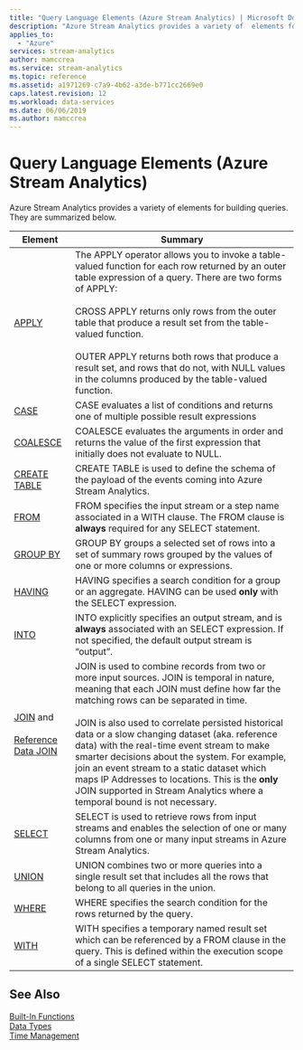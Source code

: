 ```yaml
---
title: "Query Language Elements (Azure Stream Analytics) | Microsoft Docs"
description: "Azure Stream Analytics provides a variety of  elements for building queries. They are summarized below."
applies_to: 
  - "Azure"
services: stream-analytics
author: mamccrea
ms.service: stream-analytics
ms.topic: reference
ms.assetid: a1971269-c7a9-4b62-a3de-b771cc2669e0
caps.latest.revision: 12
ms.workload: data-services
ms.date: 06/06/2019
ms.author: mamccrea
---
```

# Query Language Elements (Azure Stream Analytics)

Azure Stream Analytics provides a variety of  elements for building queries. They are summarized below.  
  
|Element|Summary|  
|-------------|-------------|  
|[APPLY](apply-azure-stream-analytics.md)|The APPLY operator allows you to invoke a table-valued function for each row returned by an outer table expression of a query. There are two forms of APPLY:<br /><br /> CROSS APPLY returns only rows from the outer table that produce a result set from the table-valued function.<br /><br /> OUTER APPLY returns both rows that produce a result set, and rows that do not, with NULL values in the columns produced by the table-valued function.|  
|[CASE](case-azure-stream-analytics.md)|CASE evaluates a list of conditions and returns one of multiple possible result expressions|
|[COALESCE](coalesce-azure-stream-analytics.md)|COALESCE evaluates the arguments in order and returns the value of the first expression that initially does not evaluate to NULL.|
|[CREATE TABLE](create-table-stream-analytics.md)|CREATE TABLE is used to define the schema of the payload of the events coming into Azure Stream Analytics.|  
|[FROM](from-azure-stream-analytics.md)|FROM specifies the input stream or a step name associated in a WITH clause. The FROM clause is **always** required for any SELECT statement.|  
|[GROUP BY](group-by-azure-stream-analytics.md)|GROUP BY groups a selected set of rows into a set of summary rows grouped by the values of one or more columns or expressions.|  
|[HAVING](having-azure-stream-analytics.md)|HAVING specifies a search condition for a group or an aggregate. HAVING can be used **only** with the SELECT expression.|  
|[INTO](into-azure-stream-analytics.md)|INTO explicitly specifies an output stream, and is **always** associated with an SELECT expression.  If not specified, the default output stream is “output”.|  
|[JOIN](join-azure-stream-analytics.md) and<br /><br /> [Reference Data JOIN](reference-data-join-azure-stream-analytics.md)|JOIN is used to combine records from two or more input sources.  JOIN is temporal in nature, meaning that each JOIN must define how far the matching rows can be separated in time.<br /><br /> JOIN is also used to   correlate persisted historical data or a slow changing dataset (aka. reference data) with the real-time event stream to make smarter decisions about the system. For example, join an event stream to a static dataset which maps IP Addresses to locations. This is the **only** JOIN supported in Stream Analytics where a temporal bound is not necessary.|  
|[SELECT](select-azure-stream-analytics.md)|SELECT is used to retrieve rows from input streams and enables the selection of one or many columns from one or many input streams in Azure Stream Analytics.|  
|[UNION](union-azure-stream-analytics.md)|UNION combines two or more queries into a single result set that includes all the rows that belong to all queries in the union.|  
|[WHERE](where-azure-stream-analytics.md)|WHERE specifies the search condition for the rows returned by the query.|  
|[WITH](with-azure-stream-analytics.md)|WITH specifies a temporary named result set which can be referenced by a FROM clause in the query. This is defined within the execution scope of a single SELECT statement.|  
  
## See Also  
 [Built-In Functions](built-in-functions-azure-stream-analytics.md)   
 [Data Types](data-types-azure-stream-analytics.md)   
 [Time Management](time-management-azure-stream-analytics.md)  
  
  
